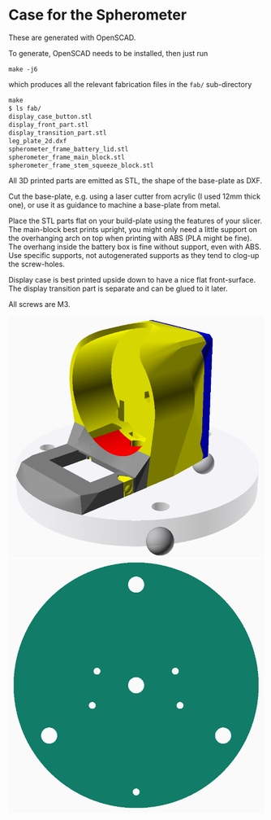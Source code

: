 Case for the Spherometer
========================

These are generated with OpenSCAD.

To generate, OpenSCAD needs to be installed, then just run

```
make -j6
```

which produces all the relevant fabrication files in the `fab/` sub-directory

```
make
$ ls fab/
display_case_button.stl
display_front_part.stl
display_transition_part.stl
leg_plate_2d.dxf
spherometer_frame_battery_lid.stl
spherometer_frame_main_block.stl
spherometer_frame_stem_squeeze_block.stl
```

All 3D printed parts are emitted as STL, the shape of the base-plate as DXF.

Cut the base-plate, e.g. using a laser cutter from acrylic (I used 12mm thick
one), or use it as guidance to machine a base-plate from metal.

Place the STL parts flat on your build-plate using the features of your slicer.
The main-block best prints upright, you might only need a little support on
the overhanging arch on top when printing with ABS (PLA might be fine).
The overhang inside the battery box is fine without support, even with ABS.
Use specific supports, not autogenerated supports as they tend to clog-up the
screw-holes.

Display case is best printed upside down to have a nice flat front-surface. The
display transition part is separate and can be glued to it later.

All screws are M3.

![](../img/dial-case.png)
![](../img/base-plate.png)
